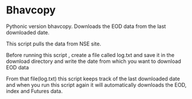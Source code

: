 # Bhavcopy
Pythonic version bhavcopy. Downloads the EOD data from the last downloaded date.

This script pulls the data from NSE site.

Before running this script , create a file called log.txt and save it in the download directory
and write the date from which you want to download EOD data

From that file(log.txt) this script keeps track of the last downloaded date
and when you run this script again it will automatically downloads the EOD, index and Futures data.
